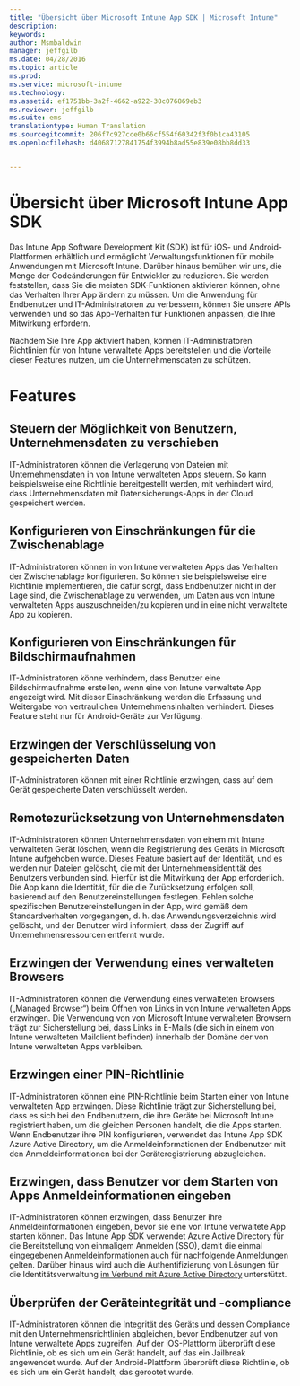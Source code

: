 ```yaml
---
title: "Übersicht über Microsoft Intune App SDK | Microsoft Intune"
description: 
keywords: 
author: Msmbaldwin
manager: jeffgilb
ms.date: 04/28/2016
ms.topic: article
ms.prod: 
ms.service: microsoft-intune
ms.technology: 
ms.assetid: ef1751bb-3a2f-4662-a922-38c076869eb3
ms.reviewer: jeffgilb
ms.suite: ems
translationtype: Human Translation
ms.sourcegitcommit: 206f7c927cce0b66cf554f60342f3f0b1ca43105
ms.openlocfilehash: d40687127841754f3994b8ad55e839e08bb8dd33


---
```


# Übersicht über Microsoft Intune App SDK
Das Intune App Software Development Kit (SDK) ist für iOS- und Android-Plattformen erhältlich und ermöglicht Verwaltungsfunktionen für mobile Anwendungen mit Microsoft Intune. Darüber hinaus bemühen wir uns, die Menge der Codeänderungen für Entwickler zu reduzieren. Sie werden feststellen, dass Sie die meisten SDK-Funktionen aktivieren können, ohne das Verhalten Ihrer App ändern zu müssen. Um die Anwendung für Endbenutzer und IT-Administratoren zu verbessern, können Sie unsere APIs verwenden und so das App-Verhalten für Funktionen anpassen, die Ihre Mitwirkung erfordern. 

Nachdem Sie Ihre App aktiviert haben, können IT-Administratoren Richtlinien für von Intune verwaltete Apps bereitstellen und die Vorteile dieser Features nutzen, um die Unternehmensdaten zu schützen.

# Features
## Steuern der Möglichkeit von Benutzern, Unternehmensdaten zu verschieben
IT-Administratoren können die Verlagerung von Dateien mit Unternehmensdaten in von Intune verwalteten Apps steuern. So kann beispielsweise eine Richtlinie bereitgestellt werden, mit verhindert wird, dass Unternehmensdaten mit Datensicherungs-Apps in der Cloud gespeichert werden.  

## Konfigurieren von Einschränkungen für die Zwischenablage
IT-Administratoren können in von Intune verwalteten Apps das Verhalten der Zwischenablage konfigurieren. So können sie beispielsweise eine Richtlinie implementieren, die dafür sorgt, dass Endbenutzer nicht in der Lage sind, die Zwischenablage zu verwenden, um Daten aus von Intune verwalteten Apps auszuschneiden/zu kopieren und in eine nicht verwaltete App zu kopieren.

## Konfigurieren von Einschränkungen für Bildschirmaufnahmen
IT-Administratoren könne verhindern, dass Benutzer eine Bildschirmaufnahme erstellen, wenn eine von Intune verwaltete App angezeigt wird. Mit dieser Einschränkung werden die Erfassung und Weitergabe von vertraulichen Unternehmensinhalten verhindert. Dieses Feature steht nur für Android-Geräte zur Verfügung. 

## Erzwingen der Verschlüsselung von gespeicherten Daten
IT-Administratoren können mit einer Richtlinie erzwingen, dass auf dem Gerät gespeicherte Daten verschlüsselt werden.

## Remotezurücksetzung von Unternehmensdaten
IT-Administratoren können Unternehmensdaten von einem mit Intune verwalteten Gerät löschen, wenn die Registrierung des Geräts in Microsoft Intune aufgehoben wurde. Dieses Feature basiert auf der Identität, und es werden nur Dateien gelöscht, die mit der Unternehmensidentität des Benutzers verbunden sind. Hierfür ist die Mitwirkung der App erforderlich. Die App kann die Identität, für die die Zurücksetzung erfolgen soll, basierend auf den Benutzereinstellungen festlegen. Fehlen solche spezifischen Benutzereinstellungen in der App, wird gemäß dem Standardverhalten vorgegangen, d. h. das Anwendungsverzeichnis wird gelöscht, und der Benutzer wird informiert, dass der Zugriff auf Unternehmensressourcen entfernt wurde. 

## Erzwingen der Verwendung eines verwalteten Browsers
IT-Administratoren können die Verwendung eines verwalteten Browsers („Managed Browser“) beim Öffnen von Links in von Intune verwalteten Apps erzwingen. Die Verwendung von von Microsoft Intune verwalteten Browsern trägt zur Sicherstellung bei, dass Links in E-Mails (die sich in einem von Intune verwalteten Mailclient befinden) innerhalb der Domäne der von Intune verwalteten Apps verbleiben.

## Erzwingen einer PIN-Richtlinie
IT-Administratoren können eine PIN-Richtlinie beim Starten einer von Intune verwalteten App erzwingen. Diese Richtlinie trägt zur Sicherstellung bei, dass es sich bei den Endbenutzern, die ihre Geräte bei Microsoft Intune registriert haben, um die gleichen Personen handelt, die die Apps starten. Wenn Endbenutzer ihre PIN konfigurieren, verwendet das Intune App SDK Azure Active Directory, um die Anmeldeinformationen der Endbenutzer mit den Anmeldeinformationen bei der Geräteregistrierung abzugleichen. 

## Erzwingen, dass Benutzer vor dem Starten von Apps Anmeldeinformationen eingeben
IT-Administratoren können erzwingen, dass Benutzer ihre Anmeldeinformationen eingeben, bevor sie eine von Intune verwaltete App starten können. Das Intune App SDK verwendet Azure Active Directory für die Bereitstellung von einmaligem Anmelden (SSO), damit die einmal eingegebenen Anmeldeinformationen auch für nachfolgende Anmeldungen gelten. Darüber hinaus wird auch die Authentifizierung von Lösungen für die Identitätsverwaltung [im Verbund mit Azure Active Directory](/active-directory/active-directory-aadconnect-federation-compatibility) unterstützt. 

## Überprüfen der Geräteintegrität und -compliance
IT-Administratoren können die Integrität des Geräts und dessen Compliance mit den Unternehmensrichtlinien abgleichen, bevor Endbenutzer auf von Intune verwaltete Apps zugreifen. Auf der iOS-Plattform überprüft diese Richtlinie, ob es sich um ein Gerät handelt, auf das ein Jailbreak angewendet wurde. Auf der Android-Plattform überprüft diese Richtlinie, ob es sich um ein Gerät handelt, das gerootet wurde.  





<!--HONumber=Jul16_HO3-->


